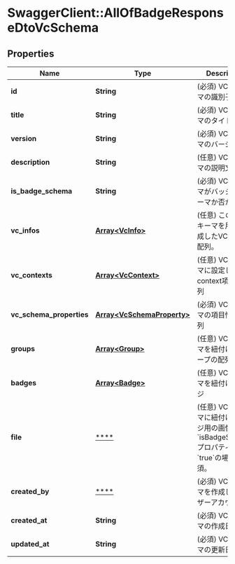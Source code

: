 # SwaggerClient::AllOfBadgeResponseDtoVcSchema

## Properties
Name | Type | Description | Notes
------------ | ------------- | ------------- | -------------
**id** | **String** | (必須) VCスキーマの識別子 | 
**title** | **String** | (必須) VCスキーマのタイトル | 
**version** | **String** | (必須) VCスキーマのバージョン | 
**description** | **String** | (任意) VCスキーマの説明文 | 
**is_badge_schema** | **String** | (必須) VCスキーマがバッジのスキーマか否か | [optional] [default to &#x27;false&#x27;]
**vc_infos** | [**Array&lt;VcInfo&gt;**](VcInfo.md) | (任意) このVCスキーマを用いて生成したVC情報の配列。 | [optional] 
**vc_contexts** | [**Array&lt;VcContext&gt;**](VcContext.md) | (任意) VCスキーマに設定したcontext項目の配列 | [optional] 
**vc_schema_properties** | [**Array&lt;VcSchemaProperty&gt;**](VcSchemaProperty.md) | (必須) VCスキーマの項目情報の配列 | [optional] 
**groups** | [**Array&lt;Group&gt;**](Group.md) | (任意) VCスキーマを紐付けたグループの配列 | [optional] 
**badges** | [**Array&lt;Badge&gt;**](Badge.md) | (任意) VCスキーマを紐付けたバッジ | [optional] 
**file** | [****](.md) | (任意) VCスキーマに紐付けるバッジ用の画像。&#x60;isBadgeSchema&#x60;プロパティが&#x60;true&#x60;の場合必須。 | [optional] 
**created_by** | [****](.md) | (必須) VCスキーマを作成したユーザーアカウント。 | 
**created_at** | **String** | (必須) VCスキーマの作成日時 | 
**updated_at** | **String** | (必須) VCスキーマの更新日時 | 

